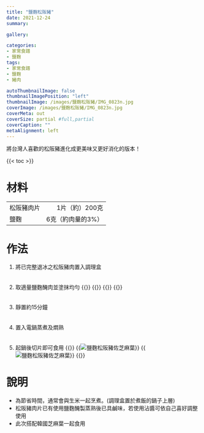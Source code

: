 ```yaml
---
title: "鹽麴松阪豬"
date: 2021-12-24
summary:

gallery: 

categories:
- 家常食譜
- 鹽麴
tags:
- 家常食譜
- 鹽麴
- 豬肉

autoThumbnailImage: false
thumbnailImagePosition: "left"
thumbnailImage: /images/鹽麴松阪豬/IMG_0823n.jpg
coverImage: /images/鹽麴松阪豬/IMG_0823n.jpg
coverMeta: out
coverSize: partial #full,partial
coverCaption: ""
metaAlignment: left
---
```

將台灣人喜歡的松阪豬進化成更美味又更好消化的版本！
<!--more-->

{{< toc >}}

# 材料
|||
|:--|--:|
| 松阪豬肉片 | 1片（約）200克 |
| 鹽麴| 6克（約肉量的3%）|

# 作法
1. 將已完整退冰之松阪豬肉置入調理盒
######
2. 取適量鹽麴醃肉並塗抹均勻
{{<image classes="clear">}}
{{<image classes="nocaption fancybox fig-50" thumbnail-width="87%" thumbnail-height="87%" src="/images/鹽麴松阪豬/IMG_0762.jpg" title="" >}}
{{<image classes="nocaption fancybox fig-50" thumbnail-width="100%" thumbnail-height="100%" src="/images/鹽麴松阪豬/IMG_0764.jpg" title="" >}}
{{<image classes="clear">}}

######
3. 靜置約15分鐘
######
4. 置入電鍋蒸煮及燜熟
######
5. 起鍋後切片即可食用
{{<image classes="clear">}}
{{<image classes="nocaption fancybox fig-50" thumbnail-width="98%" thumbnail-height="98%" src="/images/鹽麴松阪豬/IMG_0823.jpg" title="鹽麴松阪豬佐芝麻葉" >}}
{{<image classes="nocaption fancybox fig-50" thumbnail-width="93%" thumbnail-height="93%" src="/images/鹽麴松阪豬/IMG_0827.jpg" title="鹽麴松阪豬佐芝麻葉" >}}
{{<image classes="clear">}}

# 說明
* 為節省時間，通常會與生米一起烹煮。(調理盒置於煮飯的鍋子上層)
* 松阪豬肉片已有使用鹽麴醃製蒸熟後已具鹹味，若使用沾醬可依自己喜好調整使用
* 此次搭配韓國芝麻葉一起食用